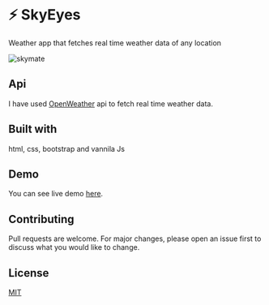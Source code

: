 # ⚡ SkyEyes
 Weather app that fetches real time weather data of any location

![skymate](https://user-images.githubusercontent.com/47467468/84751219-f025e200-afd9-11ea-9815-69c8c836dc99.png)

## Api
I have used [OpenWeather](https://openweathermap.org/api) api to fetch real time weather data.

## Built with
html, css, bootstrap and vannila Js

## Demo
You can see live demo [here](#).

## Contributing
Pull requests are welcome. For major changes, please open an issue first to discuss what you would like to change.


## License
[MIT](https://choosealicense.com/licenses/mit/)

